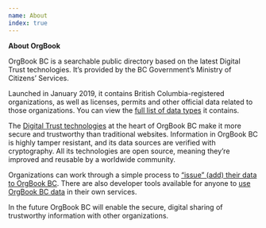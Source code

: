```yaml
---
name: About
index: true
---
```


**About OrgBook**

OrgBook BC is a searchable public directory based on the latest Digital Trust technologies. It’s provided by the BC Government’s Ministry of Citizens’ Services.

Launched in January 2019, it contains British Columbia-registered organizations, as well as licenses, permits and other official data related to those organizations. You can view the [full list of data types](/about/orgbook-data) it contains.

The [Digital Trust technologies](/about/digital-trust) at the heart of OrgBook BC make it more secure and trustworthy than traditional websites. Information in OrgBook BC is highly tamper resistant, and its data sources are verified with cryptography. All its technologies are open source, meaning they’re improved and reusable by a worldwide community.

Organizations can work through a simple process to [“issue” (add) their data to OrgBook BC](/about/becoming-an-issuer). There are also developer tools available for anyone to [use OrgBook BC data](/about/orgbook-api) in their own services.

In the future OrgBook BC will enable the secure, digital sharing of trustworthy information with other organizations.